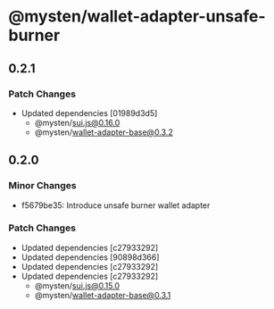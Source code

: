 # @mysten/wallet-adapter-unsafe-burner

## 0.2.1

### Patch Changes

- Updated dependencies [01989d3d5]
  - @mysten/sui.js@0.16.0
  - @mysten/wallet-adapter-base@0.3.2

## 0.2.0

### Minor Changes

- f5679be35: Introduce unsafe burner wallet adapter

### Patch Changes

- Updated dependencies [c27933292]
- Updated dependencies [90898d366]
- Updated dependencies [c27933292]
- Updated dependencies [c27933292]
  - @mysten/sui.js@0.15.0
  - @mysten/wallet-adapter-base@0.3.1
